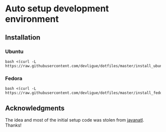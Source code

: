 # Auto setup development environment

## Installation

### Ubuntu

```
bash <(curl -L https://raw.githubusercontent.com/devligue/dotfiles/master/install_ubuntu.sh)
```

### Fedora

```
bash <(curl -L https://raw.githubusercontent.com/devligue/dotfiles/master/install_fedora.sh)
```

## Acknowledgments
The idea and most of the initial setup code was stolen from [jayanatl](https://github.com/jayanatl/dotfiles/tree/nvim). Thanks!

